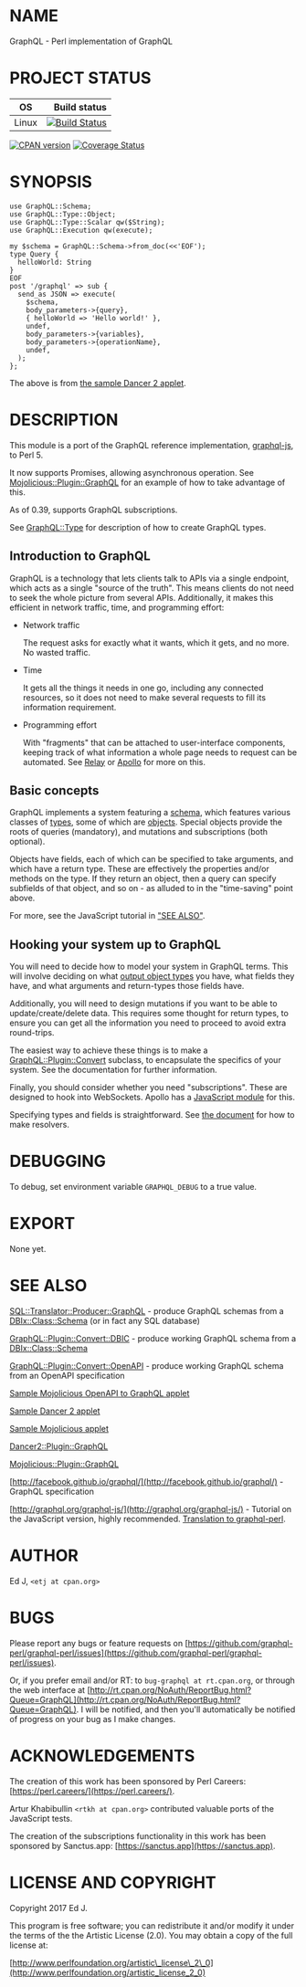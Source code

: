 # NAME

GraphQL - Perl implementation of GraphQL

# PROJECT STATUS

| OS      |  Build status |
|:-------:|--------------:|
| Linux   | [![Build Status](https://travis-ci.org/graphql-perl/graphql-perl.svg?branch=master)](https://travis-ci.org/graphql-perl/graphql-perl) |

[![CPAN version](https://badge.fury.io/pl/GraphQL.svg)](https://metacpan.org/pod/GraphQL) [![Coverage Status](https://coveralls.io/repos/github/graphql-perl/graphql-perl/badge.svg?branch=master)](https://coveralls.io/github/graphql-perl/graphql-perl?branch=master)

# SYNOPSIS

    use GraphQL::Schema;
    use GraphQL::Type::Object;
    use GraphQL::Type::Scalar qw($String);
    use GraphQL::Execution qw(execute);

    my $schema = GraphQL::Schema->from_doc(<<'EOF');
    type Query {
      helloWorld: String
    }
    EOF
    post '/graphql' => sub {
      send_as JSON => execute(
        $schema,
        body_parameters->{query},
        { helloWorld => 'Hello world!' },
        undef,
        body_parameters->{variables},
        body_parameters->{operationName},
        undef,
      );
    };

The above is from [the sample Dancer 2 applet](https://github.com/graphql-perl/sample-dancer2).

# DESCRIPTION

This module is a port of the GraphQL reference implementation,
[graphql-js](https://github.com/graphql/graphql-js), to Perl 5.

It now supports Promises, allowing asynchronous operation. See
[Mojolicious::Plugin::GraphQL](https://metacpan.org/pod/Mojolicious%3A%3APlugin%3A%3AGraphQL) for an example of how to take advantage
of this.

As of 0.39, supports GraphQL subscriptions.

See [GraphQL::Type](https://metacpan.org/pod/GraphQL%3A%3AType) for description of how to create GraphQL types.

## Introduction to GraphQL

GraphQL is a technology that lets clients talk to APIs via a single
endpoint, which acts as a single "source of the truth". This means clients
do not need to seek the whole picture from several APIs. Additionally,
it makes this efficient in network traffic, time, and programming effort:

- Network traffic

    The request asks for exactly what it wants, which it gets, and no
    more. No wasted traffic.

- Time

    It gets all the things it needs in one go, including any connected
    resources, so it does not need to make several requests to fill its
    information requirement.

- Programming effort

    With "fragments" that can be attached to user-interface components,
    keeping track of what information a whole page needs to request can be
    automated. See [Relay](https://facebook.github.io/relay/) or
    [Apollo](http://dev.apollodata.com/) for more on this.

## Basic concepts

GraphQL implements a system featuring a [schema](https://metacpan.org/pod/GraphQL%3A%3ASchema),
which features various classes of [types](https://metacpan.org/pod/GraphQL%3A%3AType), some of which
are [objects](https://metacpan.org/pod/GraphQL%3A%3AType%3A%3AObject). Special objects provide the roots
of queries (mandatory), and mutations and subscriptions (both optional).

Objects have fields, each of which can be specified to take arguments,
and which have a return type. These are effectively the properties and/or
methods on the type. If they return an object, then a query can specify
subfields of that object, and so on - as alluded to in the "time-saving"
point above.

For more, see the JavaScript tutorial in ["SEE ALSO"](#see-also).

## Hooking your system up to GraphQL

You will need to decide how to model your system in GraphQL terms. This
will involve deciding on what [output object types](https://metacpan.org/pod/GraphQL%3A%3AType%3A%3AObject)
you have, what fields they have, and what arguments and return-types
those fields have.

Additionally, you will need to design mutations if you want to be able
to update/create/delete data. This requires some thought for return types,
to ensure you can get all the information you need to proceed to avoid
extra round-trips.

The easiest way to achieve these things is to make a
[GraphQL::Plugin::Convert](https://metacpan.org/pod/GraphQL%3A%3APlugin%3A%3AConvert) subclass, to encapsulate the specifics of
your system. See the documentation for further information.

Finally, you should consider whether you need "subscriptions". These
are designed to hook into WebSockets. Apollo has a [JavaScript
module](https://github.com/apollographql/graphql-subscriptions) for this.

Specifying types and fields is straightforward. See [the
document](https://metacpan.org/pod/GraphQL%3A%3AType%3A%3ALibrary#FieldMapOutput) for how to make resolvers.

# DEBUGGING

To debug, set environment variable `GRAPHQL_DEBUG` to a true value.

# EXPORT

None yet.

# SEE ALSO

[SQL::Translator::Producer::GraphQL](https://metacpan.org/pod/SQL%3A%3ATranslator%3A%3AProducer%3A%3AGraphQL) - produce GraphQL schemas from a [DBIx::Class::Schema](https://metacpan.org/pod/DBIx%3A%3AClass%3A%3ASchema) (or in fact any SQL database)

[GraphQL::Plugin::Convert::DBIC](https://metacpan.org/pod/GraphQL%3A%3APlugin%3A%3AConvert%3A%3ADBIC) - produce working GraphQL schema from
a [DBIx::Class::Schema](https://metacpan.org/pod/DBIx%3A%3AClass%3A%3ASchema)

[GraphQL::Plugin::Convert::OpenAPI](https://metacpan.org/pod/GraphQL%3A%3APlugin%3A%3AConvert%3A%3AOpenAPI) - produce working GraphQL schema
from an OpenAPI specification

[Sample Mojolicious OpenAPI to GraphQL applet](https://github.com/graphql-perl/sample-mojolicious-openapi)

[Sample Dancer 2 applet](https://github.com/graphql-perl/sample-dancer2)

[Sample Mojolicious applet](https://github.com/graphql-perl/sample-mojolicious)

[Dancer2::Plugin::GraphQL](https://metacpan.org/pod/Dancer2%3A%3APlugin%3A%3AGraphQL)

[Mojolicious::Plugin::GraphQL](https://metacpan.org/pod/Mojolicious%3A%3APlugin%3A%3AGraphQL)

[http://facebook.github.io/graphql/](http://facebook.github.io/graphql/) - GraphQL specification

[http://graphql.org/graphql-js/](http://graphql.org/graphql-js/) - Tutorial on the JavaScript version,
highly recommended.
[Translation to
graphql-perl](http://blogs.perl.org/users/ed_j/2017/10/graphql-perl---graphql-js-tutorial-translation-to-graphql-perl-and-mojoliciousplugingraphql.html).

# AUTHOR

Ed J, `<etj at cpan.org>`

# BUGS

Please report any bugs or feature requests on
[https://github.com/graphql-perl/graphql-perl/issues](https://github.com/graphql-perl/graphql-perl/issues).

Or, if you prefer email and/or RT: to `bug-graphql
at rt.cpan.org`, or through the web interface at
[http://rt.cpan.org/NoAuth/ReportBug.html?Queue=GraphQL](http://rt.cpan.org/NoAuth/ReportBug.html?Queue=GraphQL). I will be
notified, and then you'll automatically be notified of progress on your
bug as I make changes.

# ACKNOWLEDGEMENTS

The creation of this work has been sponsored by Perl Careers:
[https://perl.careers/](https://perl.careers/).

Artur Khabibullin `<rtkh at cpan.org>` contributed valuable ports
of the JavaScript tests.

The creation of the subscriptions functionality in this work has been
sponsored by Sanctus.app: [https://sanctus.app](https://sanctus.app).

# LICENSE AND COPYRIGHT

Copyright 2017 Ed J.

This program is free software; you can redistribute it and/or modify it
under the terms of the the Artistic License (2.0). You may obtain a
copy of the full license at:

[http://www.perlfoundation.org/artistic\_license\_2\_0](http://www.perlfoundation.org/artistic_license_2_0)
